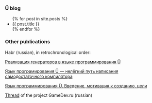 ### Ü blog

<ul>
	{% for post in site.posts %}
		<li>
			<a href="{{ post.url | prepend: site.baseurl }}">{{ post.title }}</a>
		</li>
	{% endfor %}
</ul>

### Other publications

Habr (russian), in retrochronological order:

[Реализация генераторов в языке программирования Ü](https://habr.com/ru/articles/733088/)

[Язык програмирования Ü — нелёгкий путь написания самодостаточного компилятора](https://habr.com/ru/articles/580024/)

[Язык программирования Ü. Введение, мотивация к созданию, цели](https://habr.com/ru/articles/465553/)

[Thread](https://gamedev.ru/flame/forum/?id=230610) of the project GameDev.ru (russian)
